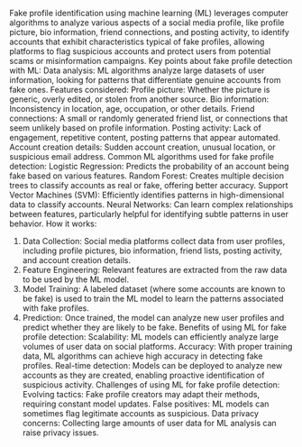 Fake profile identification using machine learning (ML) leverages computer algorithms to analyze various aspects of a social media profile, like profile picture, bio information, friend connections, and posting activity, to identify accounts that exhibit characteristics typical of fake profiles, allowing platforms to flag suspicious accounts and protect users from potential scams or misinformation campaigns. 
Key points about fake profile detection with ML:
Data analysis:
ML algorithms analyze large datasets of user information, looking for patterns that differentiate genuine accounts from fake ones. 
Features considered:
Profile picture: Whether the picture is generic, overly edited, or stolen from another source. 
Bio information: Inconsistency in location, age, occupation, or other details. 
Friend connections: A small or randomly generated friend list, or connections that seem unlikely based on profile information. 
Posting activity: Lack of engagement, repetitive content, posting patterns that appear automated. 
Account creation details: Sudden account creation, unusual location, or suspicious email address. 
Common ML algorithms used for fake profile detection:
Logistic Regression:
Predicts the probability of an account being fake based on various features. 
Random Forest:
Creates multiple decision trees to classify accounts as real or fake, offering better accuracy. 
Support Vector Machines (SVM):
Efficiently identifies patterns in high-dimensional data to classify accounts. 
Neural Networks:
Can learn complex relationships between features, particularly helpful for identifying subtle patterns in user behavior. 
How it works:
1. Data Collection:
Social media platforms collect data from user profiles, including profile pictures, bio information, friend lists, posting activity, and account creation details. 
2. Feature Engineering:
Relevant features are extracted from the raw data to be used by the ML model. 
3. Model Training:
A labeled dataset (where some accounts are known to be fake) is used to train the ML model to learn the patterns associated with fake profiles. 
4. Prediction:
Once trained, the model can analyze new user profiles and predict whether they are likely to be fake. 
Benefits of using ML for fake profile detection:
Scalability:
ML models can efficiently analyze large volumes of user data on social platforms. 
Accuracy:
With proper training data, ML algorithms can achieve high accuracy in detecting fake profiles. 
Real-time detection:
Models can be deployed to analyze new accounts as they are created, enabling proactive identification of suspicious activity. 
Challenges of using ML for fake profile detection:
Evolving tactics: Fake profile creators may adapt their methods, requiring constant model updates.
False positives: ML models can sometimes flag legitimate accounts as suspicious.
Data privacy concerns: Collecting large amounts of user data for ML analysis can raise privacy issues. 

